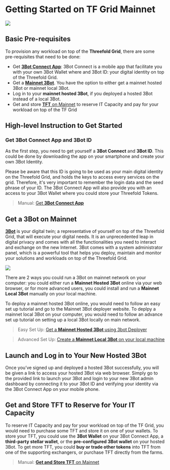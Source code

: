 # Getting Started on TF Grid Mainnet

![](get_started_mainnet.png)


## Basic Pre-requisites

To provision any workload on top of the __Threefold Grid__, there are some pre-requisites that need to be done:
- Get [__3Bot Connect App__](mainnet_3botconnect.md): 3Bot Connect is a mobile app that facilitate you with your own 3Bot Wallet where and 3Bot ID: your digital identity on top of the Threefold Grid.
- Get a [__Mainnet 3Bot__](mainnet_3bot.md). You have the option to either get a mainnet hosted 3Bot or mainnet local 3Bot.
- Log in to your __mainnet hosted 3Bot__, if you deployed a hosted 3Bot instead of a local 3Bot.
- Get and store [__TFT__ on Mainnet](mainnet_gettft.md) to reserve IT Capacity and pay for your workload on top of the TF Grid


## High-level Instruction to Get Started


### Get 3Bot Connect App and 3Bot ID

As the first step, you need to get yourself a **3Bot Connect** and **3Bot ID**. This could be done by downloading the app on your smartphone and create your own 3Bot Identity. 

Please be aware that this ID is going to be used as your main digital identity on the Threefold Grid, and holds the keys to access every services on the grid. Therefore, it's very important to remember the login data and the seed phrase of your ID. The 3Bot Connect App will also provide you with an access to your 3Bot Wallet where you could store your Threefold Tokens.

> Manual: [Get __3Bot Connect App__](mainnet_3botconnect.md)


## Get a 3Bot on Mainnet

[__3Bot__](mainnet_3bot.md) is your digital twin; a representative of yourself on top of the Threefold Grid, that will execute your digital needs. It is an unprecedented leap in digital privacy and comes with all the functionalities you need to interact and exchange on the new Internet. 3Bot comes with a system administrator panel, which is a powerful tool that helps you deploy, maintain and monitor your solutions and workloads on top of the Threefold Grid.

![](./img/hosted3bot.png)

There are 2 ways you could run a 3Bot on mainnet network on your computer: you could either run a __Mainnet Hosted 3Bot__ online via your web browser, or for more advanced users, you could install and run a __Mainnet Local 3Bot__ manually on your local machine.

To deploy a mainnet hosted 3Bot online, you would need to follow an easy set up tutorial and go to the Mainnet 3Bot deployer website. To deplpy a mainnet local 3Bot on your computer, you would need to follow an advance set up tutorial on setting up a local 3Bot locally on main network.

> Easy Set Up: [Get a __Mainnet Hosted 3Bot__ using 3bot Deployer](3bot_deployer.md)

> Advanced Set Up: [Create a __Mainnet Local 3Bot__ on your local machine](local_3bot.md)


## Launch and Log in to Your New Hosted 3Bot

Once you’ve signed up and deployed a hosted 3Bot successfully, you will be given a link to access your hosted 3Bot via web browser. Simply go to the provided link to launch your 3Bot and login to your new 3Bot admin dashboard by connecting it to your 3Bot ID and verifying your identity via the 3Bot Connect App on your mobile phone.


## Get and Store TFT to Reserve for Your IT Capacity

To reserve IT Capacity and pay for your workload on top of the TF Grid, you would need to purchase some TFT and store it on one of your wallets. To store your TFT, you could use the __3Bot Wallet__ on your 3Bot Connect App, a __third-party stellar wallet__, or the __pre-configured 3Bot wallet__ on your hosted 3Bot. To get more TFT, you could __buy or trade other tokens__ into TFT from one of the supporting exchangers, or purchase TFT directly from the farms.

> Manual: [__Get and Store TFT__ on Mainnet](mainnet_gettft.md)
